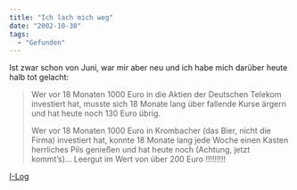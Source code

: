 ```yaml
---
title: "Ich lach mich weg"
date: "2002-10-30"
tags:
  - "Gefunden"
---
```


Ist zwar schon von Juni, war mir aber neu und ich habe mich darüber heute halb tot gelacht:

> Wer vor 18 Monaten 1000 Euro in die Aktien der Deutschen Telekom investiert hat, musste sich 18 Monate lang über fallende Kurse ärgern und hat heute noch 130 Euro übrig.
>
> Wer vor 18 Monaten 1000 Euro in Krombacher (das Bier, nicht die Firma) investiert hat, konnte 18 Monate lang jede Woche einen Kasten herrliches Pils genießen und hat heute noch (Achtung, jetzt kommt’s)… Leergut im Wert von über 200 Euro !!!!!!!!!

[I-Log](https://web.archive.org/web/20040902182634/http://www.forner.de/ilog/entry.php?id=00101 "I-Log")
